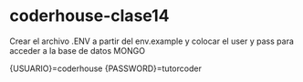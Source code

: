 # coderhouse-clase14

Crear el archivo .ENV a partir del env.example y colocar el user y pass para acceder a la base de datos MONGO

{USUARIO}=coderhouse {PASSWORD}=tutorcoder
